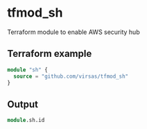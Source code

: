# tfmod_sh

Terraform module to enable AWS security hub

## Terraform example

``` terraform
module "sh" {
  source = "github.com/virsas/tfmod_sh"
}
```

## Output

``` terraform
module.sh.id
```
